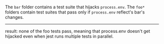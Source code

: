 The `bar` folder contains a test suite that hijacks `process.env`.
The `foo*` folders contain test suites that pass only if `process.env` reflect's bar's changes.

---

result: none of the foo tests pass, meaning that process.env doesn't get hijacked even when jest runs multiple tests in parallel.
